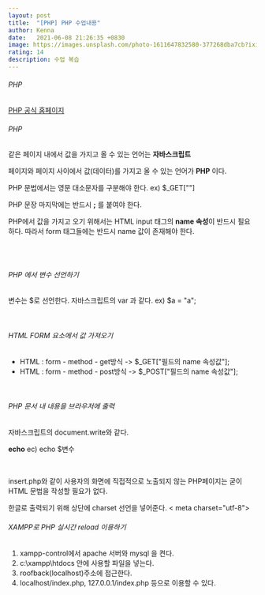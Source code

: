 ```yaml
---
layout: post
title:  "[PHP] PHP 수업내용"
author: Kenna
date:   2021-06-08 21:26:35 +0830
image: https://images.unsplash.com/photo-1611647832580-377268dba7cb?ixid=MnwxMjA3fDB8MHxzZWFyY2h8OHx8cGhwfGVufDB8fDB8fA%3D%3D&ixlib=rb-1.2.1&auto=format&fit=crop&w=500&q=60
rating: 14
description: 수업 복습
---
```


###### PHP
[PHP 공식 홈페이지]("https://www.php.net/")

###### PHP

같은 페이지 내에서 값을 가지고 올 수 있는 언어는 
**자바스크립트**

페이지와 페이지 사이에서 값(데이터)를 가지고 올 수 있는 언어가 **PHP** 이다.

PHP 문법에서는 영문 대소문자를 구분해야 한다.
ex) $_GET[""]

PHP 문장 마지막에는 반드시 **;** 를 붙여야 한다.

PHP에서 값을 가지고 오기 위해서는 HTML input 태그의 **name 속성**이 반드시 필요하다.
따라서 form 태그들에는 반드시 name 값이 존재해야 한다.

<br>
<br>

###### PHP 에서 변수 선언하기

변수는 $로 선언한다.
자바스크립트의 var 과 같다.
ex) $a = "a";

<br>

###### HTML FORM 요소에서 값 가져오기

- HTML : form - method - get방식 -> $_GET["필드의 name 속성값"];
- HTML : form - method - post방식 -> $_POST["필드의 name 속성값"];

<br>

###### PHP 문서 내 내용을 브라우저에 출력

자바스크립트의 document.write와 같다.

**echo**
ec) echo $변수


<br>

insert.php와 같이 사용자의 화면에 직접적으로 노출되지 않는 PHP페이지는 굳이 HTML 문법을 작성할 필요가 없다.

한글로 출력되기 위해 상단에 charset 선언을 넣어준다.
< meta charset="utf-8">


###### XAMPP로 PHP 실시간 reload 이용하기

1. xampp-control에서 apache 서버와 mysql 을 켠다.
2. c:\xampp\htdocs 안에 사용할 파일을 넣는다.
3. roofback(localhost)주소에 접근한다.
4. localhost/index.php, 127.0.0.1/index.php 등으로 이용할 수 있다.